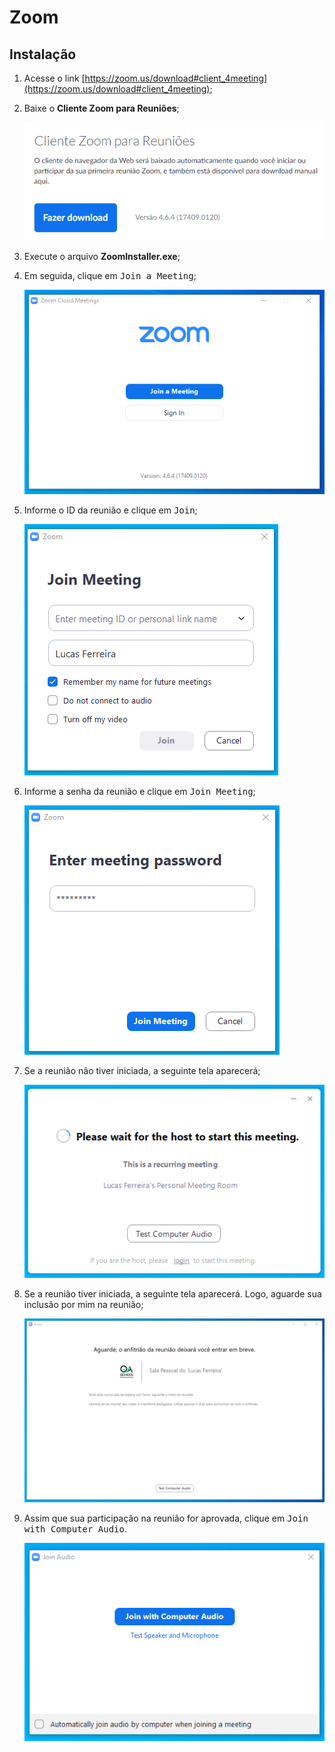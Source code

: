 # Zoom

## Instalação

1. Acesse o link [https://zoom.us/download#client_4meeting](https://zoom.us/download#client_4meeting);
2. Baixe o __Cliente Zoom para Reuniões__;

    ![Download](./images/download.png)

3. Execute o arquivo __ZoomInstaller.exe__;
4. Em seguida, clique em <kbd>Join a Meeting</kbd>;

    ![Join](./images/open.png)

5. Informe o ID da reunião e clique em <kbd>Join</kbd>;

    ![Join](./images/join_id.png)

6. Informe a senha da reunião e clique em <kbd>Join Meeting</kbd>;

    ![Join](./images/join_password.png)

7. Se a reunião não tiver iniciada, a seguinte tela aparecerá;

    ![Wait](./images/wait.png)

8. Se a reunião tiver iniciada, a seguinte tela aparecerá. Logo, aguarde sua inclusão por mim na reunião;

    ![Wait](./images/waiting_room.png)

9. Assim que sua participação na reunião for aprovada, clique em <kbd>Join with Computer Audio</kbd>.

    ![Audio](./images/join_with_mic.png)
